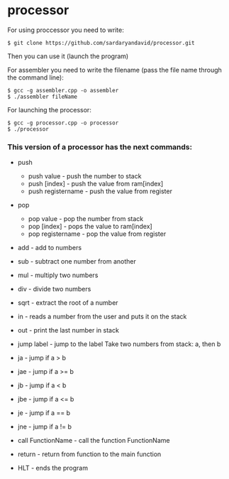 # processor

For using proccessor you need to write:
```
$ git clone https://github.com/sardaryandavid/processor.git
```
Then you can use it (launch the program)

For assembler you need to write the filename (pass the file name through the command line):

```
$ gcc -g assembler.cpp -o assembler
$ ./assembler fileName
```


For launching the processor:
```
$ gcc -g processor.cpp -o processor
$ ./processor
```

### This version of a processor has the next commands: ###
- push
  - push value        - push the number to stack
  - push [index]      - push the value from ram[index]
  - push registername - push the value from register 

- pop 
  - pop value         - pop the number from stack
  - pop [index]       - pops the value to ram[index]
  - pop registername  - pop the value from register 

- add  - add to numbers 
- sub  - subtract one number from another
- mul  - multiply two numbers
- div  - divide two numbers
- sqrt - extract the root of a number

- in - reads a number from the user and puts it on the stack

- out - print the last number in stack

- jump label - jump to the label
Take two numbers from stack: a, then b
- ja  - jump if a >  b 
- jae - jump if a >= b
- jb  - jump if a <  b
- jbe - jump if a <= b
- je  - jump if a == b
- jne - jump if a != b

- call FunctionName - call the function FunctionName    

- return - return from function to the main function

- HLT - ends the program
